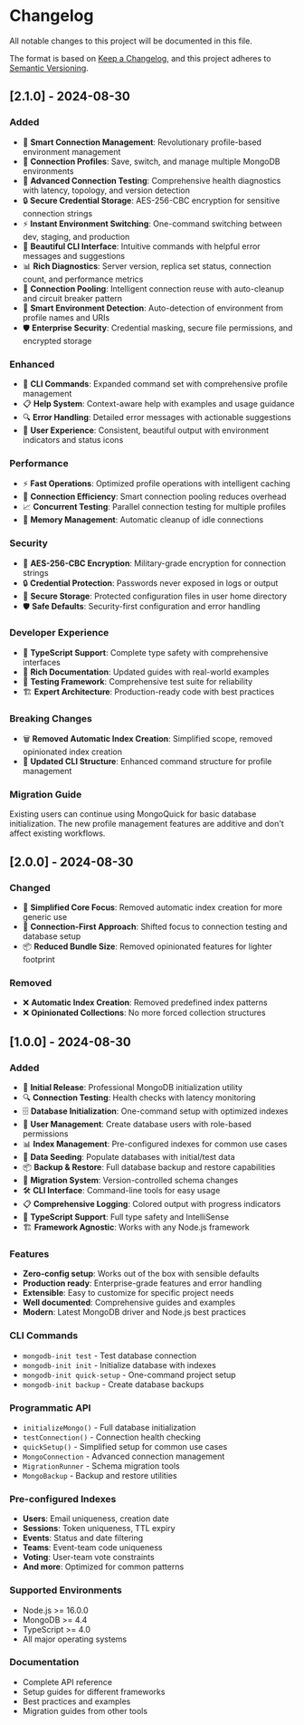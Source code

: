 # Changelog

All notable changes to this project will be documented in this file.

The format is based on [Keep a Changelog](https://keepachangelog.com/en/1.0.0/),
and this project adheres to [Semantic Versioning](https://semver.org/spec/v2.0.0.html).

## [2.1.0] - 2024-08-30

### Added

- 🌟 **Smart Connection Management**: Revolutionary profile-based environment management
- 🔗 **Connection Profiles**: Save, switch, and manage multiple MongoDB environments
- 🧪 **Advanced Connection Testing**: Comprehensive health diagnostics with latency, topology, and version detection
- 🔒 **Secure Credential Storage**: AES-256-CBC encryption for sensitive connection strings
- ⚡ **Instant Environment Switching**: One-command switching between dev, staging, and production
- 🎨 **Beautiful CLI Interface**: Intuitive commands with helpful error messages and suggestions
- 📊 **Rich Diagnostics**: Server version, replica set status, connection count, and performance metrics
- 🔄 **Connection Pooling**: Intelligent connection reuse with auto-cleanup and circuit breaker pattern
- 🎯 **Smart Environment Detection**: Auto-detection of environment from profile names and URIs
- 🛡️ **Enterprise Security**: Credential masking, secure file permissions, and encrypted storage

### Enhanced

- 🚀 **CLI Commands**: Expanded command set with comprehensive profile management
- 📋 **Help System**: Context-aware help with examples and usage guidance
- 🔍 **Error Handling**: Detailed error messages with actionable suggestions
- 🎪 **User Experience**: Consistent, beautiful output with environment indicators and status icons

### Performance

- ⚡ **Fast Operations**: Optimized profile operations with intelligent caching
- 🔄 **Connection Efficiency**: Smart connection pooling reduces overhead
- 📈 **Concurrent Testing**: Parallel connection testing for multiple profiles
- 🧹 **Memory Management**: Automatic cleanup of idle connections

### Security

- 🔐 **AES-256-CBC Encryption**: Military-grade encryption for connection strings
- 🔒 **Credential Protection**: Passwords never exposed in logs or output
- 📁 **Secure Storage**: Protected configuration files in user home directory
- 🛡️ **Safe Defaults**: Security-first configuration and error handling

### Developer Experience

- 🎯 **TypeScript Support**: Complete type safety with comprehensive interfaces
- 📝 **Rich Documentation**: Updated guides with real-world examples
- 🧪 **Testing Framework**: Comprehensive test suite for reliability
- 🏗️ **Expert Architecture**: Production-ready code with best practices

### Breaking Changes

- 🗑️ **Removed Automatic Index Creation**: Simplified scope, removed opinionated index creation
- 🔄 **Updated CLI Structure**: Enhanced command structure for profile management

### Migration Guide

Existing users can continue using MongoQuick for basic database initialization. The new profile management features are additive and don't affect existing workflows.

## [2.0.0] - 2024-08-30

### Changed

- 🔄 **Simplified Core Focus**: Removed automatic index creation for more generic use
- 🎯 **Connection-First Approach**: Shifted focus to connection testing and database setup
- 📦 **Reduced Bundle Size**: Removed opinionated features for lighter footprint

### Removed

- ❌ **Automatic Index Creation**: Removed predefined index patterns
- ❌ **Opinionated Collections**: No more forced collection structures

## [1.0.0] - 2024-08-30

### Added

- 🚀 **Initial Release**: Professional MongoDB initialization utility
- 🔍 **Connection Testing**: Health checks with latency monitoring
- 🗄️ **Database Initialization**: One-command setup with optimized indexes
- 👥 **User Management**: Create database users with role-based permissions
- 📊 **Index Management**: Pre-configured indexes for common use cases
- 🌱 **Data Seeding**: Populate databases with initial/test data
- 📦 **Backup & Restore**: Full database backup and restore capabilities
- 🔄 **Migration System**: Version-controlled schema changes
- 🛠️ **CLI Interface**: Command-line tools for easy usage
- 📋 **Comprehensive Logging**: Colored output with progress indicators
- 🎯 **TypeScript Support**: Full type safety and IntelliSense
- 🏗️ **Framework Agnostic**: Works with any Node.js framework

### Features

- **Zero-config setup**: Works out of the box with sensible defaults
- **Production ready**: Enterprise-grade features and error handling
- **Extensible**: Easy to customize for specific project needs
- **Well documented**: Comprehensive guides and examples
- **Modern**: Latest MongoDB driver and Node.js best practices

### CLI Commands

- `mongodb-init test` - Test database connection
- `mongodb-init init` - Initialize database with indexes
- `mongodb-init quick-setup` - One-command project setup
- `mongodb-init backup` - Create database backups

### Programmatic API

- `initializeMongo()` - Full database initialization
- `testConnection()` - Connection health checking
- `quickSetup()` - Simplified setup for common use cases
- `MongoConnection` - Advanced connection management
- `MigrationRunner` - Schema migration tools
- `MongoBackup` - Backup and restore utilities

### Pre-configured Indexes

- **Users**: Email uniqueness, creation date
- **Sessions**: Token uniqueness, TTL expiry
- **Events**: Status and date filtering
- **Teams**: Event-team code uniqueness
- **Voting**: User-team vote constraints
- **And more**: Optimized for common patterns

### Supported Environments

- Node.js >= 16.0.0
- MongoDB >= 4.4
- TypeScript >= 4.0
- All major operating systems

### Documentation

- Complete API reference
- Setup guides for different frameworks
- Best practices and examples
- Migration guides from other tools
